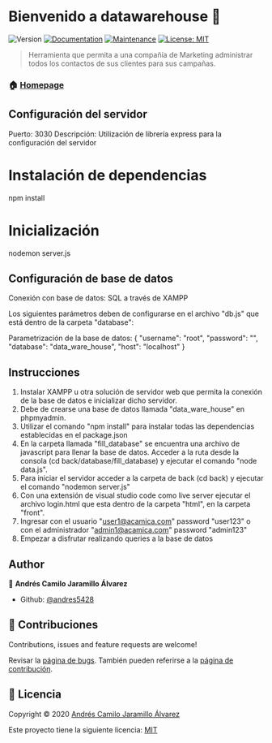 # Bienvenido a datawarehouse 👋
![Version](https://img.shields.io/badge/version-1.0.0-blue.svg?cacheSeconds=2592000)
[![Documentation](https://img.shields.io/badge/documentation-yes-brightgreen.svg)](https://github.com/andres5428/Proyecto_4_DataWarehouse#readme)
[![Maintenance](https://img.shields.io/badge/Maintained%3F-yes-green.svg)](https://github.com/andres5428/Proyecto_4_DataWarehouse/graphs/commit-activity)
[![License: MIT](https://img.shields.io/github/license/andres5428/datawarehouse)](https://github.com/andres5428/Proyecto_4_DataWarehouse/blob/master/LICENSE)

> Herramienta que permita a una compañía de Marketing administrar todos los contactos de sus clientes para sus campañas.

### 🏠 [Homepage](https://github.com/andres5428/Proyecto_4_DataWarehouse#readme)

## Configuración del servidor
Puerto: 3030
Descripción: Utilización de librería express para la configuración del servidor

# Instalación de dependencias
npm install


# Inicialización
nodemon server.js

## Configuración de base de datos

Conexión con base de datos: SQL a través de XAMPP

Los siguientes parámetros deben de configurarse en el archivo "db.js" que está dentro de la carpeta "database": 

Parametrización de la base de datos: {
    "username": "root",
    "password": "",
    "database": "data_ware_house",
    "host": "localhost"
}

## Instrucciones 

1. Instalar XAMPP u otra solución de servidor web que permita la conexión de la base de datos e inicializar dicho servidor.
2. Debe de crearse una base de datos llamada "data_ware_house" en phpmyadmin.
3. Utilizar el comando "npm install" para instalar todas las dependencias establecidas en el package.json
4. En la carpeta llamada "fill_database" se encuentra una archivo de javascript para llenar la base de datos. Acceder a la ruta desde la consola (cd back/database/fill_database) y ejecutar el comando "node data.js".
5. Para iniciar el servidor acceder a la carpeta de back (cd back) y ejecutar el comando "nodemon server.js"
6. Con una extensión de visual studio code como live server ejecutar el archivo login.html que esta dentro de la carpeta "html", en la carpeta "front".
7. Ingresar con el usuario "user1@acamica.com" password "user123" o con el administrador "admin1@acamica.com" password "admin123"
8. Empezar a disfrutar realizando queries a la base de datos

## Author

👤 **Andrés Camilo Jaramillo Álvarez**

* Github: [@andres5428](https://github.com/andres5428)

## 🤝 Contribuciones

Contributions, issues and feature requests are welcome!

Revisar la [página de bugs](https://github.com/andres5428/Proyecto_4_DataWarehouse/issues). También pueden referirse a la [página de contribución](https://github.com/andres5428/Proyecto_4_DataWarehouse/blob/master/CONTRIBUTING.md).

## 📝 Licencia

Copyright © 2020 [Andrés Camilo Jaramillo Álvarez](https://github.com/andres5428)

Este proyecto tiene la siguiente licencia: [MIT](https://github.com/andres5428/Proyecto_4_DataWarehouse/blob/master/LICENSE)